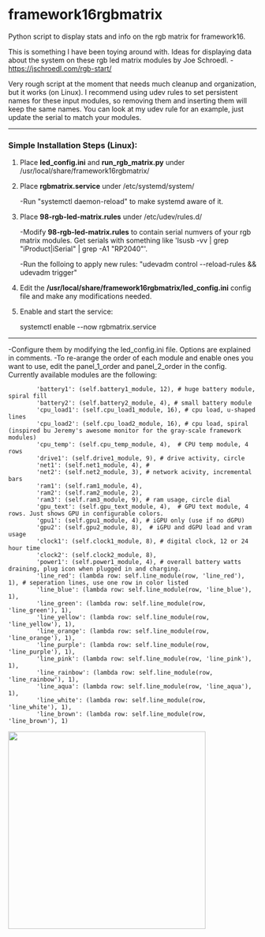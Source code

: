 # framework16rgbmatrix
Python script to display stats and info on the rgb matrix for framework16.

This is something I have been toying around with. 
Ideas for displaying data about the system on these rgb led matrix modules by Joe Schroedl. - https://jschroedl.com/rgb-start/

Very rough script at the moment that needs much cleanup and organization, but it works (on Linux).
I recommend using udev rules to set persistent names for these input modules, so removing them and inserting them will keep the same names. You can look at my udev rule for an example, just update the serial to match your modules.
***
### Simple Installation Steps (Linux):

1. Place **led_config.ini** and **run_rgb_matrix.py** under /usr/local/share/framework16rgbmatrix/
2. Place **rgbmatrix.service** under /etc/systemd/system/

   -Run "systemctl daemon-reload" to make systemd aware of it.

3. Place **98-rgb-led-matrix.rules** under /etc/udev/rules.d/

   -Modify **98-rgb-led-matrix.rules** to contain serial numvers of your rgb matrix modules. Get serials with something like 'lsusb -vv | grep "iProduct\|iSerial" | grep -A1 "RP2040"'.

   -Run the folloing to apply new rules: "udevadm control --reload-rules && udevadm trigger"

4. Edit the **/usr/local/share/framework16rgbmatrix/led_config.ini** config file and make any modifications needed.
   
5. Enable and start the service:

   systemctl enable --now rgbmatrix.service

***


-Configure them by modifying the led_config.ini file. Options are explained in comments.
-To re-arange the order of each module and enable ones you want to use, edit the panel_1_order and panel_2_order in the config. Currently available modules are the following:

            'battery1': (self.battery1_module, 12), # huge battery module, spiral fill
            'battery2': (self.battery2_module, 4), # small battery module 
            'cpu_load1': (self.cpu_load1_module, 16), # cpu load, u-shaped lines
            'cpu_load2': (self.cpu_load2_module, 16), # cpu load, spiral (inspired bu Jeremy's awesome monitor for the gray-scale framework modules)
            'cpu_temp': (self.cpu_temp_module, 4),  # CPU temp module, 4 rows
            'drive1': (self.drive1_module, 9), # drive activity, circle
            'net1': (self.net1_module, 4), # 
            'net2': (self.net2_module, 3), # network acivity, incremental bars
            'ram1': (self.ram1_module, 4), 
            'ram2': (self.ram2_module, 2),
            'ram3': (self.ram3_module, 9), # ram usage, circle dial
            'gpu_text': (self.gpu_text_module, 4),  # GPU text module, 4 rows. Just shows GPU in configurable colors.
            'gpu1': (self.gpu1_module, 4), # iGPU only (use if no dGPU)
            'gpu2': (self.gpu2_module, 8),  # iGPU and dGPU load and vram usage
            'clock1': (self.clock1_module, 8), # digital clock, 12 or 24 hour time
            'clock2': (self.clock2_module, 8),
            'power1': (self.power1_module, 4), # overall battery watts draining, plug icon when plugged in and charging.
            'line_red': (lambda row: self.line_module(row, 'line_red'), 1), # seperation lines, use one row in color listed
            'line_blue': (lambda row: self.line_module(row, 'line_blue'), 1),
            'line_green': (lambda row: self.line_module(row, 'line_green'), 1),
            'line_yellow': (lambda row: self.line_module(row, 'line_yellow'), 1),
            'line_orange': (lambda row: self.line_module(row, 'line_orange'), 1),
            'line_purple': (lambda row: self.line_module(row, 'line_purple'), 1),
            'line_pink': (lambda row: self.line_module(row, 'line_pink'), 1),
            'line_rainbow': (lambda row: self.line_module(row, 'line_rainbow'), 1),
            'line_aqua': (lambda row: self.line_module(row, 'line_aqua'), 1),
            'line_white': (lambda row: self.line_module(row, 'line_white'), 1),
            'line_brown': (lambda row: self.line_module(row, 'line_brown'), 1)


<img src="docs/images/IMG_20250402_004616_HDR.jpg" height="400" />
